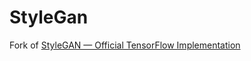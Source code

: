 # StyleGan
Fork of [StyleGAN — Official TensorFlow Implementation](https://github.com/NVlabs/stylegan)
